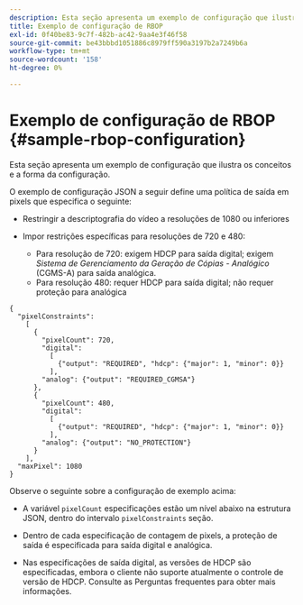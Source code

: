 ```yaml
---
description: Esta seção apresenta um exemplo de configuração que ilustra os conceitos e a forma da configuração.
title: Exemplo de configuração de RBOP
exl-id: 0f40be83-9c7f-482b-ac42-9aa4e3f46f58
source-git-commit: be43bbbd1051886c8979ff590a3197b2a7249b6a
workflow-type: tm+mt
source-wordcount: '158'
ht-degree: 0%

---
```


# Exemplo de configuração de RBOP {#sample-rbop-configuration}

Esta seção apresenta um exemplo de configuração que ilustra os conceitos e a forma da configuração.

O exemplo de configuração JSON a seguir define uma política de saída em pixels que especifica o seguinte:

* Restringir a descriptografia do vídeo a resoluções de 1080 ou inferiores
* Impor restrições específicas para resoluções de 720 e 480:

   * Para resolução de 720: exigem HDCP para saída digital; exigem *Sistema de Gerenciamento da Geração de Cópias - Analógico* (CGMS-A) para saída analógica.
   * Para resolução 480: requer HDCP para saída digital; não requer proteção para analógica

```
{ 
  "pixelConstraints":  
    [ 
      { 
        "pixelCount": 720, 
        "digital": 
          [ 
            {"output": "REQUIRED", "hdcp": {"major": 1, "minor": 0}} 
          ], 
        "analog": {"output": "REQUIRED_CGMSA"} 
      }, 
      { 
        "pixelCount": 480, 
        "digital":  
          [ 
            {"output": "REQUIRED", "hdcp": {"major": 1, "minor": 0}} 
          ], 
        "analog": {"output": "NO_PROTECTION"} 
      } 
    ], 
  "maxPixel": 1080 
}
```

Observe o seguinte sobre a configuração de exemplo acima:

* A variável `pixelCount` especificações estão um nível abaixo na estrutura JSON, dentro do intervalo `pixelConstraints` seção.

* Dentro de cada especificação de contagem de pixels, a proteção de saída é especificada para saída digital e analógica.
* Nas especificações de saída digital, as versões de HDCP são especificadas, embora o cliente não suporte atualmente o controle de versão de HDCP. Consulte as Perguntas frequentes para obter mais informações.
